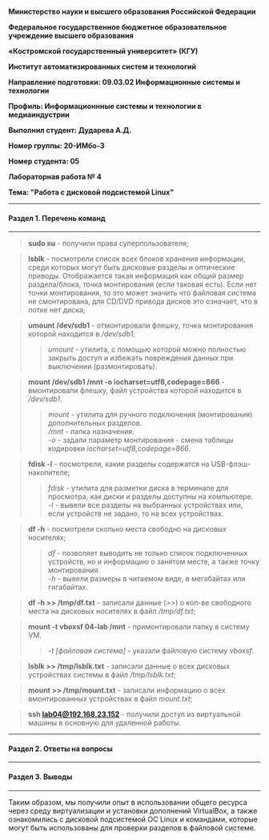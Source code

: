**Министерство науки и высшего образования Российской Федерации**

**Федеральное государственное бюджетное образовательное учреждение высшего образования**

**«Костромской государственный университет» (КГУ)**

**Институт автоматизированных систем и технологий**

**Направление подготовки: 09.03.02 Информационные системы и технологии**

**Профиль: Информационнные системы и технологии в медиаиндустрии**

**Выполнил студент: Дударева А.Д.**

**Номер группы: 20-ИМбо-3**

**Номер студента: 05**

**Лабораторная работа № 4** 

**Тема: "Работа с дисковой подсистемой Linux"**

---

#### Раздел 1. Перечень команд

---

> **sudo su** - получили права суперпользователя;

> **lsblk** - посмотрели список всех блоков хранения информации, среди которых могут быть дисковые разделы и оптические приводы. Отображается такая информация как общий размер раздела/блока, точка монтирования (если таковая есть). Если нет точки монтирования, то это может значить что файловая система не смонтирована, для CD/DVD привода дисков это означает, что в лотке нет диска;

> **umount /dev/sdb1** - отмонтировали флешку, точка монтирования которой находится в */dev/sdb1*;  
>> *umount* - утилита, с помощью которой можно полностью закрыть доступ и избежать повреждения данных при выключении (размонтировать).

> **mount /dev/sdb1 /mnt -o iocharset=utf8,codepage=866** - вмонтировали флешку, файл устройства которой находится в */dev/sdb1*.  
>> *mount* - утилита для ручного подключения (монтирования) дополнительных разделов.  
>> */mnt* - папка назначения.  
>> *-o* - задали параметр монтирования - смена таблицы кодировки *iocharset=utf8,codepage=866*.  

> **fdisk -l** - посмотрели, какие разделы содержатся на USB-флэш-накопителе;
>> *fdisk* - утилита для разметки диска в терминале для просмотра, как диски и разделы доступны на компьютере.  
>> *-l* - вывели все разделы на выбранных устройствах или, если устройств не задано, то на всех устройствах.  

> **df -h** - посмотрели сколько места свободно на дисковых носителях;  
>> *df* - позволяет выводить не только список подключенных устройств, но и информацию о занятом месте, а также точку монтирования.  
>> *-h* - вывели размеры в читаемом виде, в мегабайтах или гигабайтах.  

> **df -h >> /tmp/df.txt** - записали данные (*>>*) о кол-ве свободного места на дисковых носителях в файл */tmp/df.txt*;   

> **mount -t vboxsf 04-lab /mnt** - примонтировали папку в систему VM.
>> *-t [файловая система]* - указали файловую систему *vboxsf*.

> **lsblk >> /tmp/lsblk.txt** - записали данные о всех дисковых устройствах системы в файл */tmp/lsblk.txt*;

> **mount >> /tmp/mount.txt** - записали информацию о всех вмонтированных устройствах в файл *mount.txt*;

> **ssh lab04@192.168.23.152** - получили доступ из виртуальной машины в основную для удаленной работы.

---

#### Раздел 2. Ответы на вопросы

---

#### Раздел 3. Выводы

---

Таким образом, мы получили опыт в использовании общего ресурса через среду виртуализации и установки
дополнений VirtualBox, а также ознакомились с дисковой подсистемой ОС Linux и командами, которые могут быть
использованы для проверки разделов в файловой системе. 
